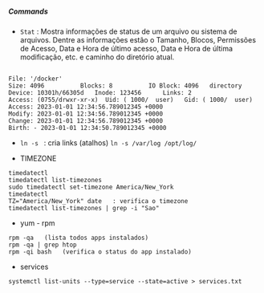 ##### Commands

* ``` Stat ``` : Mostra informações de status de um arquivo ou sistema de arquivos. Dentre as informações estão o Tamanho, Blocos, Permissões de Acesso, Data e Hora de último acesso,
Data e Hora de última modificação, etc. e caminho do diretório atual.

``` Stat /docker

File: '/docker'
Size: 4096      	Blocks: 8          IO Block: 4096   directory
Device: 10301h/66305d	Inode: 123456      Links: 2
Access: (0755/drwxr-xr-x)  Uid: ( 1000/  user)   Gid: ( 1000/  user)
Access: 2023-01-01 12:34:56.789012345 +0000
Modify: 2023-01-01 12:34:56.789012345 +0000
Change: 2023-01-01 12:34:56.789012345 +0000
Birth: - 2023-01-01 12:34:50.789012345 +0000

```

* ``` ln -s  ``` : cria links (atalhos)  ``` ln -s /var/log /opt/log/ ```

* TIMEZONE

```
timedatectl
timedatectl list-timezones
sudo timedatectl set-timezone America/New_York
timedatectl
TZ="America/New_York" date   : verifica o timezone
timedatectl list-timezones | grep -i "Sao"
```

* yum - rpm
```
rpm -qa   (lista todos apps instalados)
rpm -qa | grep htop
rpm -qi bash   (verifica o status do app instalado)
```

* services
```
systemctl list-units --type=service --state=active > services.txt
```
